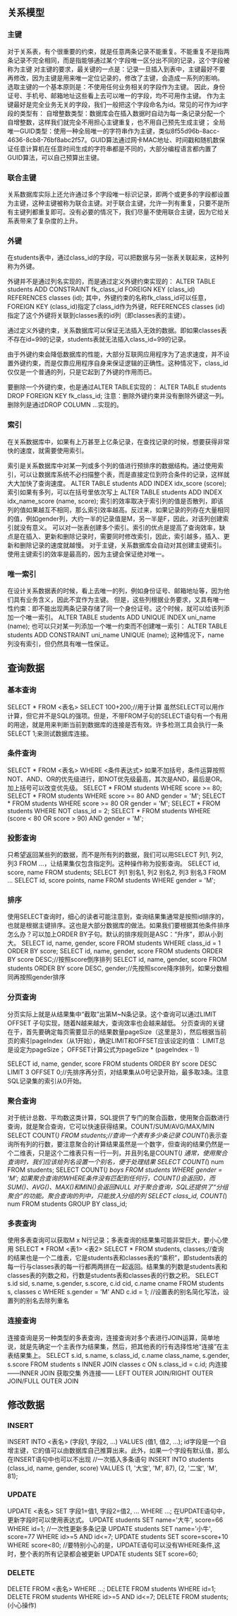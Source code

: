 ## 关系模型
### 主键
对于关系表，有个很重要的约束，就是任意两条记录不能重复。不能重复不是指两条记录不完全相同，而是指能够通过某个字段唯一区分出不同的记录，这个字段被称为主键
对主键的要求，最关键的一点是：记录一旦插入到表中，主键最好不要再修改，因为主键是用来唯一定位记录的，修改了主键，会造成一系列的影响。
选取主键的一个基本原则是：不使用任何业务相关的字段作为主键。
因此，身份证号、手机号、邮箱地址这些看上去可以唯一的字段，均不可用作主键。
作为主键最好是完全业务无关的字段，我们一般把这个字段命名为id。常见的可作为id字段的类型有：
自增整数类型：数据库会在插入数据时自动为每一条记录分配一个自增整数，这样我们就完全不用担心主键重复，也不用自己预先生成主键；
全局唯一GUID类型：使用一种全局唯一的字符串作为主键，类似8f55d96b-8acc-4636-8cb8-76bf8abc2f57。GUID算法通过网卡MAC地址、时间戳和随机数保证任意计算机在任意时间生成的字符串都是不同的，大部分编程语言都内置了GUID算法，可以自己预算出主键。
### 联合主键
关系数据库实际上还允许通过多个字段唯一标识记录，即两个或更多的字段都设置为主键，这种主键被称为联合主键。对于联合主键，允许一列有重复，只要不是所有主键列都重复即可。没有必要的情况下，我们尽量不使用联合主键，因为它给关系表带来了复杂度的上升。
### 外键
在students表中，通过class_id的字段，可以把数据与另一张表关联起来，这种列称为外键。

外键并不是通过列名实现的，而是通过定义外键约束实现的：
ALTER TABLE students
ADD CONSTRAINT fk_class_id
FOREIGN KEY (class_id)
REFERENCES classes (id);
其中，外键约束的名称fk_class_id可以任意，FOREIGN KEY (class_id)指定了class_id作为外键，REFERENCES classes (id)指定了这个外键将关联到classes表的id列（即classes表的主键）。

通过定义外键约束，关系数据库可以保证无法插入无效的数据。即如果classes表不存在id=99的记录，students表就无法插入class_id=99的记录。

由于外键约束会降低数据库的性能，大部分互联网应用程序为了追求速度，并不设置外键约束，而是仅靠应用程序自身来保证逻辑的正确性。这种情况下，class_id仅仅是一个普通的列，只是它起到了外键的作用而已。

要删除一个外键约束，也是通过ALTER TABLE实现的：
ALTER TABLE students
DROP FOREIGN KEY fk_class_id;
注意：删除外键约束并没有删除外键这一列。删除列是通过DROP COLUMN ...实现的。
### 索引
在关系数据库中，如果有上万甚至上亿条记录，在查找记录的时候，想要获得非常快的速度，就需要使用索引。

索引是关系数据库中对某一列或多个列的值进行预排序的数据结构。通过使用索引，可以让数据库系统不必扫描整个表，而是直接定位到符合条件的记录，这样就大大加快了查询速度。
ALTER TABLE students ADD INDEX idx_score (score);
索引如果有多列，可以在括号里依次写上
ALTER TABLE students ADD INDEX idx_name_score (name, score);
索引的效率取决于索引列的值是否散列，即该列的值如果越互不相同，那么索引效率越高。反过来，如果记录的列存在大量相同的值，例如gender列，大约一半的记录值是M，另一半是F，因此，对该列创建索引就没有意义。
可以对一张表创建多个索引。索引的优点是提高了查询效率，缺点是在插入、更新和删除记录时，需要同时修改索引，因此，索引越多，插入、更新和删除记录的速度就越慢。
对于主键，关系数据库会自动对其创建主键索引。使用主键索引的效率是最高的，因为主键会保证绝对唯一。
### 唯一索引
在设计关系数据表的时候，看上去唯一的列，例如身份证号、邮箱地址等，因为他们具有业务含义，因此不宜作为主键。
但是，这些列根据业务要求，又具有唯一性约束：即不能出现两条记录存储了同一个身份证号。这个时候，就可以给该列添加一个唯一索引。
ALTER TABLE students
ADD UNIQUE INDEX uni_name (name);
也可以只对某一列添加一个唯一约束而不创建唯一索引：
ALTER TABLE students
ADD CONSTRAINT uni_name UNIQUE (name);
这种情况下，name列没有索引，但仍然具有唯一性保证。

## 查询数据
### 基本查询
SELECT * FROM <表名>
SELECT 100+200;//用于计算
虽然SELECT可以用作计算，但它并不是SQL的强项。但是，不带FROM子句的SELECT语句有一个有用的用途，就是用来判断当前到数据库的连接是否有效。许多检测工具会执行一条SELECT 1;来测试数据库连接。
### 条件查询
SELECT * FROM <表名> WHERE <条件表达式>
如果不加括号，条件运算按照NOT、AND、OR的优先级进行，即NOT优先级最高，其次是AND，最后是OR。加上括号可以改变优先级。
SELECT * FROM students WHERE score >= 80;
SELECT * FROM students WHERE score >= 80 AND gender = 'M';
SELECT * FROM students WHERE score >= 80 OR gender = 'M';
SELECT * FROM students WHERE NOT class_id = 2;
SELECT * FROM students WHERE (score < 80 OR score > 90) AND gender = 'M';
### 投影查询
只希望返回某些列的数据，而不是所有列的数据，我们可以用SELECT 列1, 列2, 列3 FROM ...，让结果集仅包含指定列。这种操作称为投影查询。
SELECT id, score, name FROM students;
SELECT 列1 别名1, 列2 别名2, 列3 别名3 FROM ...
SELECT id, score points, name FROM students  WHERE gender = 'M';
### 排序
使用SELECT查询时，细心的读者可能注意到，查询结果集通常是按照id排序的，也就是根据主键排序。这也是大部分数据库的做法。如果我们要根据其他条件排序怎么办？可以加上ORDER BY子句。默认的排序规则是ASC：“升序”，即从小到大。
SELECT id, name, gender, score FROM students WHERE class_id = 1 ORDER BY score;
SELECT id, name, gender, score FROM students ORDER BY score DESC;//按照score倒序排列
SELECT id, name, gender, score FROM students ORDER BY score DESC, gender;//先按照score降序排列，如果分数相同再按照gender排序
### 分页查询
分页实际上就是从结果集中“截取”出第M~N条记录。这个查询可以通过LIMIT <M> OFFSET <N>子句实现，随着N越来越大，查询效率也会越来越低。
分页查询的关键在于，首先要确定每页需要显示的结果数量pageSize（这里是3），然后根据当前页的索引pageIndex（从1开始），确定LIMIT和OFFSET应该设定的值：
LIMIT总是设定为pageSize；
OFFSET计算公式为pageSize * (pageIndex - 1)

SELECT id, name, gender, score FROM students ORDER BY score DESC LIMIT 3 OFFSET 0;//先排序再分页，对结果集从0号记录开始，最多取3条。注意SQL记录集的索引从0开始。
### 聚合查询
对于统计总数、平均数这类计算，SQL提供了专门的聚合函数，使用聚合函数进行查询，就是聚合查询，它可以快速获得结果。COUNT/SUM/AVG/MAX/MIN
SELECT COUNT(*) FROM students;//查询一个表有多少条记录
COUNT(*)表示查询所有列的行数，要注意聚合的计算结果虽然是一个数字，但查询的结果仍然是一个二维表，只是这个二维表只有一行一列，并且列名是COUNT(*)
通常，使用聚合查询时，我们应该给列名设置一个别名，便于处理结果
SELECT COUNT(*) num FROM students;
SELECT COUNT(*) boys FROM students WHERE gender = 'M';
如果聚合查询的WHERE条件没有匹配到任何行，COUNT()会返回0，而SUM()、AVG()、MAX()和MIN()会返回NULL
对于聚合查询，SQL还提供了“分组聚合”的功能。聚合查询的列中，只能放入分组的列
SELECT class_id, COUNT(*) num FROM students GROUP BY class_id;
### 多表查询
使用多表查询可以获取M x N行记录；多表查询的结果集可能非常巨大，要小心使用
SELECT * FROM <表1> <表2>
SELECT * FROM students, classes;//查询的结果也是一个二维表，它是students表和classes表的“乘积”，即students表的每一行与classes表的每一行都两两拼在一起返回。结果集的列数是students表和classes表的列数之和，行数是students表和classes表的行数之积。
SELECT
    s.id sid,
    s.name,
    s.gender,
    s.score,
    c.id cid,
    c.name cname
FROM students s, classes c
WHERE s.gender = 'M' AND c.id = 1; //设置表的别名简化写法，设置列的别名去除列重名
### 连接查询
连接查询是另一种类型的多表查询，连接查询对多个表进行JOIN运算，简单地说，就是先确定一个主表作为结果集，然后，把其他表的行有选择性地“连接”在主表结果集上。
SELECT s.id, s.name, s.class_id, c.name class_name, s.gender, s.score FROM students s INNER JOIN classes c
ON s.class_id = c.id;
内连接——INNER JOIN 获取交集
外连接—— LEFT OUTER JOIN/RIGHT OUTER JOIN/FULL OUTER JOIN


## 修改数据
### INSERT
INSERT INTO <表名> (字段1, 字段2, ...) VALUES (值1, 值2, ...);
id字段是一个自增主键，它的值可以由数据库自己推算出来。此外，如果一个字段有默认值，那么在INSERT语句中也可以不出现
//一次插入多条语句
INSERT INTO students (class_id, name, gender, score) VALUES
  (1, '大宝', 'M', 87),
  (2, '二宝', 'M', 81);
### UPDATE
UPDATE <表名> SET 字段1=值1, 字段2=值2, ... WHERE ...;
在UPDATE语句中，更新字段时可以使用表达式。
UPDATE students SET name='大牛', score=66 WHERE id=1;
//一次性更新多条记录
UPDATE students SET name='小牛', score=77 WHERE id>=5 AND id<=7;
UPDATE students SET score=score+10 WHERE score<80;
//要特别小心的是，UPDATE语句可以没有WHERE条件,这时，整个表的所有记录都会被更新
UPDATE students SET score=60;
### DELETE
DELETE FROM <表名> WHERE ...;
DELETE FROM students WHERE id=1;
DELETE FROM students WHERE id>=5 AND id<=7;
DELETE FROM students;(小心操作)